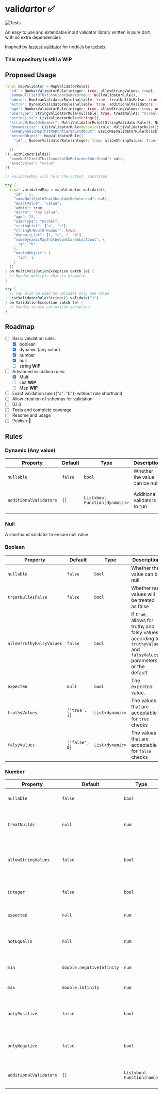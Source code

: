# vali*dart*or ✅
![Tests](https://github.com/xvld/validartor/workflows/Dart%20CI/badge.svg)

An easy to use and extendable input validator library written in pure dart, with no extra dependencies

Inspired by [fastest-validator](https://github.com/icebob/fastest-validator) for nodeJs by [icebob](https://github.com/icebob).

### **This repository is still a WIP**

## Proposed Usage

```dart
final mapValidator = MapValidatorRule({
  "id" : NumberValidatorRule(integer: true, allowStringValues: true),
  "someNullFieldThatShouldntBeReturned": NullValidatorRule(),
  "admin": BooleanValidatorRule(nullable: true, treatNullAsFalse: true, allowTruthyFalsyValues: true),
  "extra": DynamicValidatorRule(nullable: true, additionalValidators: [(value) => value != 'undefined']),
  "age": NumberValidatorRule(integer: true, allowStringValues: true, onlyPositive: true,),
  "userType": StringValidatorRule(nullable: true, treatNullAs: "normal", allowedValues: UserType.values),
  "stringList": ListValidatorRule<String>(),
  "stringOrBoolOrNumber": MultiValidatorRule([StringValidatorRule(), NumberValidatorRule(), BooleanValidatorRule()]),
  "dynamicList": ListValidatorRule<dynamic>(rule: MultiValidatorRule([StringValidatorRule(), NumberValidatorRule()])),
  "someDynamicMapThatWeDontCareALotAbout": BasicMapValidatorRule(blacklistedKeys: ["admin"]),
  "nestedObject": MapValidatorRule({
    "id" : NumberValidatorRule(integer: true, allowStringValues: true),
    ...
  })
})..withExactFields({
  "someNullFieldThatShouldntBeReturnedShorthand": null,
  "exactValue": "value"
})

// validatedMap will hold the output, sanitized

try {
  final validatedMap = mapValidator.validate({
    "id" : 1,
    "someNullFieldThatShouldntBeReturned": null,
    "exactValue": "value",
    "admin": true,
    "extra": "any value",
    "age": 25,
    "userType": "normal",
    "stringList": ["a", "b"],
    "stringOrBoolOrNumber": true,
    "dynamicList": [1, "a", 2, "b"],
    "someDynamicMapThatWeDontCareALotAbout": {
      "a": "b"
    },
    "nestedObject": {
      "id": 1
    }
  })
} on MultiValidationException catch (e) {
  // Handle multiple objects mismatch
}

try {
  // Can also be used to validate only one value
  ListValidatorRule<String>().validate("1")
} on ValidationException catch (e) {
  // Handle single validation exception
}

```

## Roadmap

- [ ] Basic validation rules:
  - [x] boolean
  - [x] dynamic (any value)
  - [x] number
  - [x] null
  - [ ] string **WIP**
- [ ] Advanced validation rules:
  - [x] Multi
  - [ ] List **WIP**
  - [ ] Map **WIP**
- [ ] Exact validation rule ({"a": "b"}) without rule shorthand
- [ ] Allow creation of schemas for validation
- [ ] 0.1.0
- [ ] Tests and complete coverage
- [ ] Readme and usage
- [ ] Publish 🎉

## Rules

### Dynamic (Any value)

| Property               | Default | Type                           | Description                   | Sanitizer                                |
| ---------------------- | ------- | ------------------------------ | ----------------------------- | ---------------------------------------- |
| `nullable`             | `false` | `bool`                         | Whether the value can be null | ❌                                       |
| `additionalValidators` | `[]`    | `List<bool Function(dynamic)>` | Additional validators to run  | ❌/✅ (Depending on your implementation) |

### Null

A shorthand validator to ensure null value

### Boolean

| Property                 | Default        | Type            | Description                                                                                                            | Sanitizer                          |
| ------------------------ | -------------- | --------------- | ---------------------------------------------------------------------------------------------------------------------- | ---------------------------------- |
| `nullable`               | `false`        | `bool`          | Whether the value can be null                                                                                          | ❌                                 |
| `treatNullAsFalse`       | `false`        | `bool`          | Whether null values will be treated as false                                                                           | ✅                                 |
| `allowTruthyFalsyValues` | `false`        | `bool`          | if `true`, allows for truthy and falsy values according to `truthyValues` and `falsyValues` parameters, or the default | ✅                                 |
| `expected`               | `null`         | `bool`          | The expected value.                                                                                                    | ❌                                 |
| `truthyValues`           | `['true', 1]`  | `List<dynamic>` | The values that are acceptable for `true` checks                                                                       | ✅ (With `allowTruthyFalsyValues`) |
| `falsyValues`            | `['false', 0]` | `List<dynamic>` | The values that are acceptable for `false` checks                                                                      | ✅ (With `allowTruthyFalsyValues`) |

### Number

| Property               | Default                   | Type                       | Description                                                         | Sanitizer                                |
| ---------------------- | ------------------------- | -------------------------- | ------------------------------------------------------------------- | ---------------------------------------- |
| `nullable`             | `false`                   | `bool`                     | Whether the value can be null                                       | ❌                                       |
| `treatNullAs`          | `null`                    | `num`                      | What should be returned if there is a null value                    | ✅                                       |
| `allowStringValues`    | `false`                   | `bool`                     | if `true`, allows for numbers as strings and will try to parse them | ✅                                       |
| `integer`              | `false`                   | `bool`                     | Whether number must be an integer                                   | ❌                                       |
| `expected`             | `null`                    | `num`                      | The expected value.                                                 | ❌                                       |
| `notEqualTo`           | `null`                    | `num`                      | The expected value should not be.                                   | ❌                                       |
| `min`                  | `double.negativeInfinity` | `num`                      | The value must be >= min.                                           | ❌                                       |
| `max`                  | `double.infinity`         | `num`                      | The value must be <= max.                                           | ❌                                       |
| `onlyPositive`         | `false`                   | `bool`                     | Whether number must be positive (or 0)                              | ❌                                       |
| `onlyNegative`         | `false`                   | `bool`                     | Whether number must be negative (or 0)                              | ❌                                       |
| `additionalValidators` | `[]`                      | `List<bool Function(num)>` | Additional validators to run                                        | ❌/✅ (Depending on your implementation) |
